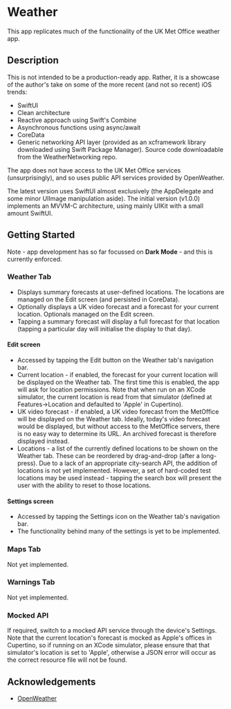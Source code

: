 # Weather

This app replicates much of the functionality of the UK Met Office weather app.

## Description

This is not intended to be a production-ready app. Rather, it is a showcase of the author's take on some of the more recent (and not so recent) iOS trends:
 
* SwiftUI
* Clean architecture
* Reactive approach using Swift's Combine
* Asynchronous functions using async/await
* CoreData
* Generic networking API layer (provided as an xcframework library downloaded using Swift Package Manager). Source code downloadable from the WeatherNetworking repo. 

The app does not have access to the UK Met Office services (unsurprisingly), and so uses public API services provided by OpenWeather. 

The latest version uses SwiftUI almost exclusively (the AppDelegate and some minor UIImage manipulation aside). The initial version (v1.0.0) implements an MVVM-C architecture, using mainly UIKit with a small amount SwiftUI.

## Getting Started

Note - app development has so far focussed on **Dark Mode** - and this is currently enforced.

### Weather Tab

* Displays summary forecasts at user-defined locations. The locations are managed on the Edit screen (and persisted in CoreData).
* Optionally displays a UK video forecast and a forecast for your current location. Optionals managed on the Edit screen.
* Tapping a summary forecast will display a full forecast for that location (tapping a particular day will initialise the display to that day).

#### Edit screen

* Accessed by tapping the Edit button on the Weather tab's navigation bar.
* Current location - if enabled, the forecast for your current location will be displayed on the Weather tab. The first time this is enabled, the app will ask for location permissions. Note that when run on an XCode simulator, the current location is read from that simulator (defined at Features->Location and defaulted to 'Apple' in Cupertino).
* UK video forecast - if enabled, a UK video forecast from the MetOffice will be displayed on the Weather tab. Ideally, today's video forecast would be displayed, but without access to the MetOffice servers, there is no easy way to determine its URL. An archived forecast is therefore displayed instead.
* Locations - a list of the currently defined locations to be shown on the Weather tab. These can be reordered by drag-and-drop (after a long-press). Due to a lack of an appropriate city-search API, the addition of locations is not yet implemented. However, a set of hard-coded test locations may be used instead - tapping the search box will present the user with the ability to reset to those locations.

#### Settings screen

* Accessed by tapping the Settings icon on the Weather tab's navigation bar.
* The functionality behind many of the settings is yet to be implemented.

### Maps Tab

Not yet implemented.

### Warnings Tab

Not yet implemented.

### Mocked API

If required, switch to a mocked API service through the device's Settings. Note that the current location's forecast is mocked as Apple's offices in Cupertino, so if running on an XCode simulator, please ensure that that simulator's location is set to 'Apple', otherwise a JSON error will occur as the correct resource file will not be found.

## Acknowledgements

* [OpenWeather](https://openweathermap.org)
